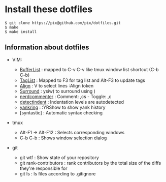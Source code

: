Install these dotfiles
======================

    $ git clone https://pix@github.com/pix/dotfiles.git
    $ make 
    $ make install


Information about dotfiles
--------------------------

- VIM:
  - [BufferList]      : mapped to C-v C-v like tmux window list shortcut (C-b C-b)
  - [TagList]         : Mapped to F3 for tag list and Alt-F3 to update tags
  - [Align]           : V to select lines :Align token
  - [Surround]        : ysiw) to surround using )
  - [nerdcommenter]   : Comment: ,cs - Toggle: ,c<space>
  - [detectindent]    : Indentation levels are autodetected
  - [yankring]        : :YRShow to show yank history
  - [syntastic]       : Automatic syntax checking

- tmux
  - Alt-F1 -> Alt-F12 : Selects corresponding windows
  - C-b C-b           : Shows window selection dialog

- git
  - git wtf               : Show  state of your repository
  - git rank-contributors : rank contributors by the total size of the diffs they're responsible for
  - git ls                : ls files according to .gitignore

[taglist]:       http://vim-taglist.sourceforge.net/manual.html
[bufferlist]:    http://www.vim.org/scripts/script.php?script_id=1325
[align]:         http://www.vim.org/scripts/script.php?script_id=294
[surround]:      http://github.com/tpope/vim-surround/blob/master/doc/surround.txt
[nerdcommenter]: http://www.vim.org/scripts/script.php?script_id=1218
[detectindent]:  http://www.vim.org/scripts/script.php?script_id=1171
[yankring]:      http://www.vim.org/scripts/script.php?script_id=1234
